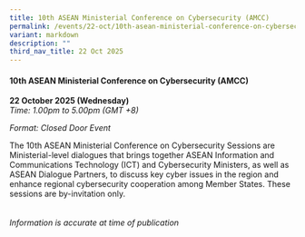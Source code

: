 ```yaml
---
title: 10th ASEAN Ministerial Conference on Cybersecurity (AMCC)
permalink: /events/22-oct/10th-asean-ministerial-conference-on-cybersecurity-amcc/
variant: markdown
description: ""
third_nav_title: 22 Oct 2025
---
```

#### **10th ASEAN Ministerial Conference on Cybersecurity (AMCC)**

**22 October 2025 (Wednesday)**  
*Time: 1.00pm to 5.00pm (GMT +8)*

*Format: Closed Door Event*

The 10th ASEAN Ministerial Conference on Cybersecurity Sessions are Ministerial-level dialogues that brings together ASEAN Information and Communications Technology (ICT) and Cybersecurity Ministers, as well as ASEAN Dialogue Partners, to discuss key cyber issues in the region and enhance regional cybersecurity cooperation among Member States. These sessions are by-invitation only.
<br><br><br>
*Information is accurate at time of publication*